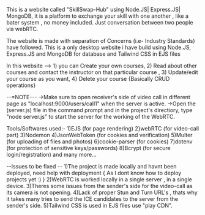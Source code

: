 This is a website called "SkillSwap-Hub" using Node.JS| Express.JS| MongoDB, it is a platform to exchange your skill with one another , like a bater system , no money included. Just conversation between two people via webRTC.

The website is made with separation of Concerns (i.e- Industry Standards) have  followed. This is a only desktop website i have build using Node.JS, Express.JS and MongoDB for database and Tailwind CSS in EJS files

In this website --> 1) you can Create your own courses,
2) Read about other courses and contact the instructor on that particular course , 
3) Update/edit your course as you want,
4} Delete your course 
{Basically CRUD operations}

--=NOTE---
->Make sure to open receiver's side of video call in different page as "localhost:9000/users/call1" when the server is active.
->Open the (server.js) file in the command prompt and in the project's directiory, type "node server.js" to start the server for the working of the WebRTC.

Tools/Softwares used:- 
  1)EJS (for page rendering)
  2}webRTC (for video-call part)
  3)Nodemon
  4)JsonWebToken (for cookies and verification)
  5)Multer (for uploading of files and photos)
  6)cookie-parser (for cookies)
  7)dotenv (for protection of sensitive keys/passwords)
  8)Bcrypt (for secure login/registration)
        and many more...

  --Issues to be fixed --
  1)The project is made locally and havnt been deployed, need help with deployment { As I dont know how to deploy projects yet :) }
  2)WebRTC is worked locally in a single server , in a single device.
  3)Theres some issues from the sender's side for the video-call as its camera is not opening.
  4)Lack of proper Stun and Turn URL's , thats why it takes many tries to send the ICE candidates to the server from the sender's side.
  5)Tailwind CSS is used in EJS files use "play CDN".
